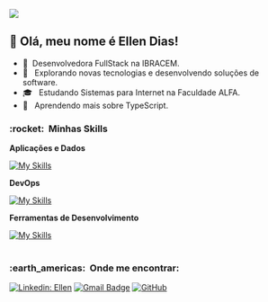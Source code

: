![](https://komarev.com/ghpvc/?username=DiasEllen26&color=006bed)


## 💜 Olá, meu nome é <strong>Ellen Dias!</strong>
- 🏬 &nbsp;Desenvolvedora FullStack na IBRACEM.
- 🔭 &nbsp; Explorando novas tecnologias e desenvolvendo soluções de software.
- 🎓 &nbsp; Estudando Sistemas para Internet na <a ref="https://www.alfaumuarama.edu.br/fau/">Faculdade ALFA</a>.
- 🌱 &nbsp; Aprendendo mais sobre TypeScript.

<h3> :rocket: &nbsp;Minhas Skills </h3>

**Aplicações e Dados**

  [![My Skills](https://skillicons.dev/icons?i=nodejs,typescript,react,java,php,laravel,mysql,spring,maven,bootstrap,jquery,js,html,css)](https://skillicons.dev)
  
**DevOps**

[![My Skills](https://skillicons.dev/icons?i=git,github,docker)](https://skillicons.dev)
  
**Ferramentas de Desenvolvimento**

[![My Skills](https://skillicons.dev/icons?i=visualstudio,eclipse,idea)](https://skillicons.dev)
  <br/>
<br/>
<h3> :earth_americas: &nbsp;Onde me encontrar: </h3> 

[![Linkedin: Ellen](https://img.shields.io/badge/-ellendias-blue?style=flat-square&logo=Linkedin&logoColor=white&link=https://www.linkedin.com/in/ellen-dias-b4256b250/)](https://www.linkedin.com/in/ellen-dias-b4256b250/)
[![Gmail Badge](https://img.shields.io/badge/-ellencdiass@gmail.com-006bed?style=flat-square&logo=Gmail&logoColor=white&link=mailto:SEU-EMAIL)](mailto:ellencdias@gmail.com)
[![GitHub]( https://img.shields.io/github/followers/DiasEllen26?label=follow&style=social)](https://github.com/DiasEllen26/)

